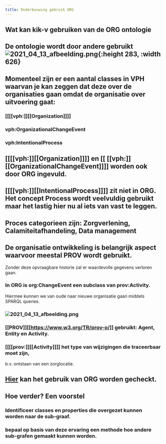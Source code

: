 ```yaml
---
title: Onderbouwing gebruik ORG
---
```


## Wat kan kik-v gebruiken van de ORG ontologie
## De ontologie wordt door andere gebruikt  ![2021_04_13_afbeelding.png](https://cdn.logseq.com/%2F8f1ae382-5f18-4f77-89b5-10a6cfda69c551ece5de-0e34-4eac-aaef-14e4c6a2be3b2021_04_13_afbeelding.png?Expires=4771925875&Signature=Ock0msjDluIyhZdHQKJO9Vbq6TKMx74t79iMe59zSDaTYzUU-~lmAUTjDtNn4uy40m5vMFTGKdC3KXjzb6h4VWzzQiOxrOwdgBv3mjnFyjAkuhXTjfwYVIRvvPWh0zpJA7B3xJZbMVzS~lwveM9QTR2HvIzhj2rtbLxHmwromysDipw5bym4zjCAsu4kJkgL4hMYCHWc6SY4vXthyJ0qWLho09A~engUnby4flUvL9qE2oVB66OzPWFjEF85VQsYZqgVQ9pC9mgAKL~mLz~wRcKcOZGgQRKTrwTf0oZgj~l5gsdu13QgTQ8ZezBQ~oOT2MuYJOFpDfxI~UkG~v5TIg__&Key-Pair-Id=APKAJE5CCD6X7MP6PTEA){:height 283, :width 626}
## Momenteel zijn er een aantal classes in VPH waarvan je kan zeggen dat deze over de organisaties gaan omdat de organisatie over uitvoering gaat:
### [[[[vph:]][[Organization]]]]
### vph:OrganizationalChangeEvent
### vph:IntentionalProcess
## [[[[vph:]][[Organization]]]] en [[ [[vph:]][[OrganizationalChangeEvent]]]] worden ook door ORG ingevuld.
## [[[[vph:]][[IntentionalProcess]]]] zit niet in ORG. Het concept Process wordt veelvuldig gebruikt maar het lastig hier nu al iets van vast te leggen.
## Proces categorieen zijn: Zorgverlening, Calamiteitafhandeling, Data management
## De organisatie ontwikkeling is belangrijk aspect waarvoor meestal PROV wordt gebruikt. 
Zonder deze opvraagbare historie zal er waardevolle gegevens verloren gaan.
### In ORG is org:ChangeEvent een subclass van prov:Activity. 
Hiermee kunnen we van oude naar nieuwe organisatie gaan middels SPARQL queries.
### ![2021_04_13_afbeelding.png](https://cdn.logseq.com/%2F8f1ae382-5f18-4f77-89b5-10a6cfda69c51864279a-cf86-4924-a080-fa006359f4bf2021_04_13_afbeelding.png?Expires=4771926351&Signature=EiKjI-DG6KIzcdXhrpMUK91tLEYjmM2kKdAhVdLbbwwwAtrHSXL5oQZJOsWVxT89RpZ6EKLb1p0OQYbO7lsAleRTsWUf8WG38AbK6Lii0u6SXp4MQIkIZoBVj-oi8r8qYtxEtgwQzgMPiMp2V3x6KZWa4gcu~NJ-8F3Qw4-rHan2duCnYHjIN-t0waR-LkZpAKObD2fZbdpjZ9ykIwflGuVYwU~-OXNmQYzH0rgoXFPfLgF3UrrZqRfzldWO-vhJYOFhNQP5o9lP-DTtlemSJbfh~BcjYfheyEetzkLf57gP8pGyfo9uSfTzktvq0KM-JXljc2nLx~WdVAU5aww3YA__&Key-Pair-Id=APKAJE5CCD6X7MP6PTEA)
### [[PROV]][[https://www.w3.org/TR/prov-o/]] gebruikt: Agent, Entity en Activity.
### [[[[prov:]][[Activity]]]] het type van wijzigingen die traceerbaar moet zijn, 
b.v. ontstaan van een zorglocatie.
## [Hier](https://www.w3.org/2011/gld/wiki/ORG_Validation_Suite) kan het gebruik van ORG worden gecheckt.
## Hoe verder? Een voorstel
### Identificeer classes en properties die overgezet kunnen worden naar de sub-graaf.
### bepaal op basis van deze ervaring een methode hoe andere sub-grafen gemaakt kunnen worden.
